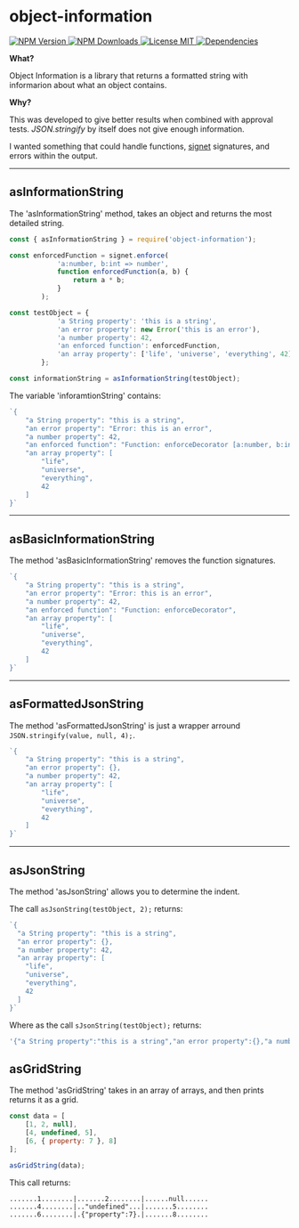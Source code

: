 # object-information

<a href='https://www.npmjs.com/package/object-information'>
    <img src='https://img.shields.io/npm/v/object-information.svg?link=https://www.npmjs.com/package/object-information&?link=https://www.npmjs.com/package/object-information' alt='NPM Version' /> 
</a> <a href='https://npm-stat.com/charts.html?package=object-information'>
    <img src='https://img.shields.io/npm/dt/object-information.svg' alt='NPM Downloads'/>
</a> <a href='https://opensource.org/licenses/MIT'>
    <img src='https://img.shields.io/npm/l/object-information.svg' alt='License MIT'/>
</a> <a href='https://david-dm.org/JKerney-HunterIndustries/object-information'>
    <img src='https://david-dm.org/JKerney-HunterIndustries/object-information.svg' alt='Dependencies' />
</a>

**What?**

Object Information is a library that returns a formatted string with informarion about what an object contains.

**Why?**

This was developed to give better results when combined with approval tests. _JSON.stringify_ by itself does not give enough information.

I wanted something that could handle functions, <a href='https://www.npmjs.com/package/signet'>signet</a> signatures, and errors within the output.

____

## asInformationString

The 'asInformationString' method, takes an object and returns the most detailed string.

```JavaScript
const { asInformationString } = require('object-information');

const enforcedFunction = signet.enforce(
            'a:number, b:int => number',
            function enforcedFunction(a, b) {
                return a * b;
            }
        );

const testObject = {
            'a String property': 'this is a string',
            'an error property': new Error('this is an error'),
            'a number property': 42,
            'an enforced function': enforcedFunction,
            'an array property': ['life', 'universe', 'everything', 42],
        };

const informationString = asInformationString(testObject);
```

The variable 'inforamtionString' contains:

```JavaScript
`{
    "a String property": "this is a string",
    "an error property": "Error: this is an error",
    "a number property": 42,
    "an enforced function": "Function: enforceDecorator [a:number, b:int => number]",
    "an array property": [
        "life",
        "universe",
        "everything",
        42
    ]
}`
```

---

## asBasicInformationString

The method 'asBasicInformationString' removes the function signatures.

```JavaScript
`{
    "a String property": "this is a string",
    "an error property": "Error: this is an error",
    "a number property": 42,
    "an enforced function": "Function: enforceDecorator",
    "an array property": [
        "life",
        "universe",
        "everything",
        42
    ]
}`
```

---

## asFormattedJsonString

The method 'asFormattedJsonString' is just a wrapper arround ```JSON.stringify(value, null, 4);```.

```JavaScript
`{
    "a String property": "this is a string",
    "an error property": {},
    "a number property": 42,
    "an array property": [
        "life",
        "universe",
        "everything",
        42
    ]
}`
```

---

## asJsonString

The method 'asJsonString' allows you to determine the indent.

The call ```asJsonString(testObject, 2);``` returns:

```JavaScript
`{
  "a String property": "this is a string",
  "an error property": {},
  "a number property": 42,
  "an array property": [
    "life",
    "universe",
    "everything",
    42
  ]
}`
```

Where as the call ```sJsonString(testObject);``` returns:

```JavaScript
'{"a String property":"this is a string","an error property":{},"a number property":42,"an array property":["life","universe","everything",42]}'
```

## asGridString

The method 'asGridString' takes in an array of arrays, and then prints returns it as a grid.

```JavaScript
const data = [
    [1, 2, null],
    [4, undefined, 5],
    [6, { property: 7 }, 8]
];

asGridString(data);
```

This call returns:

```
.......1........|.......2........|......null......
.......4........|.."undefined"...|.......5........
.......6........|.{"property":7}.|.......8........
```